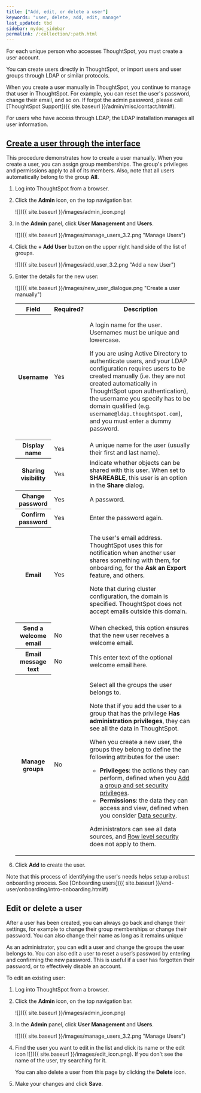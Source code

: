 ```yaml
---
title: ["Add, edit, or delete a user"]
keywords: "user, delete, add, edit, manage"
last_updated: tbd
sidebar: mydoc_sidebar
permalink: /:collection/:path.html
---
```


For each unique person who accesses ThoughtSpot, you must create a user account.

You can create users directly in ThoughtSpot, or import users and user groups through LDAP or similar protocols.

When you create a user manually in ThoughtSpot, you continue to manage that user in ThoughtSpot. For example, you can reset the user's password, change their email, and so on. If forgot the admin password, please call [ThoughtSpot Support]({{ site.baseurl }}/admin/misc/contact.html#).

For users who have access through LDAP, the LDAP installation manages all  user information.

## [Create a user through the interface](#create-user-ui)

This procedure demonstrates how to create a user manually. When you create a user, you can assign group memberships. The group's privileges and permissions apply to all of its members. Also, note that all users automatically belong to the group **All**.

1. Log into ThoughtSpot from a browser.
2. Click the **Admin** icon, on the top navigation bar.

    ![]({{ site.baseurl }}/images/admin_icon.png)

3.  In the **Admin** panel, click **User Management** and **Users**.

     ![]({{ site.baseurl }}/images/manage_users_3.2.png "Manage Users")

4. Click the **+ Add User** button on the upper right hand side of the list of groups.

     ![]({{ site.baseurl }}/images/add_user_3.2.png "Add a new User")

5. Enter the details for the new user:

     ![]({{ site.baseurl }}/images/new_user_dialogue.png "Create a user manually")

    <table>
     <colgroup>
      <col width="20%">
      <col width="10%">
      <col width="70%">
     </colgroup>
     <tr>
      <th>Field</th>
      <th>Required?</th>
      <th>Description</th>
      </tr>
      <tr>
        <th>Username</th>
        <td>Yes</td>
        <td><p>A login name for the user. Usernames must be unique and lowercase.</p>
        <p>If you are using Active Directory to authenticate users, and your LDAP configuration requires users to be created manually (i.e. they are not created automatically in ThoughtSpot upon authentication), the username you specify has to be domain qualified (e.g. <code>username@ldap.thoughtspot.com</code>), and you must enter a dummy password.</p></td>
      </tr>
      <tr>
        <th>Display name</th>
        <td>Yes</td>
        <td>A unique name for the user (usually their first and last name).</td>
      </tr>
      <tr>
        <th>Sharing visibility</th>
        <td>Yes</td>
        <td>Indicate whether objects can be shared with this user. When set to <b>SHAREABLE</b>,
        this user is an option in the <b>Share</b> dialog.</td>
      </tr>
      <tr>
        <th>Change password</th>
        <td>Yes</td>
        <td>A password.</td>
      </tr>
      <tr>
        <th>Confirm password</th>
        <td>Yes</td>
        <td>Enter the password again.</td>
      </tr>   
      <tr>
        <th>Email</th>
        <td>Yes</td>
        <td><p>The user's email address. ThoughtSpot uses this for  notification when another user shares something with them, for onboarding, for the <strong>Ask an Export</strong> feature, and others.</p>
        <p>Note that during cluster configuration, the domain is specified. ThoughtSpot does not accept emails outside this domain.</p></td>
      </tr>    
      <tr>     
        <th>Send a welcome email</th>
        <td>No</td>
        <td>When checked, this option ensures that the new user receives a welcome email.</td>
      </tr>
      <tr>     
        <th>Email message text</th>
        <td>No</td>
        <td>This enter text of the optional welcome email here.</td>
      </tr>
      <tr>
        <th>Manage groups</th>
        <td>No</td>
        <td><p>Select all the groups the user belongs to.</p>
        <p>Note that if you add the user to a group that has the privilege <b>Has administration privileges</b>, they can see all the data in ThoughtSpot. </p>
        <p>When you create a new user, the groups they belong to define the following attributes for the user:</p>
        <ul>
          <li><strong>Privileges</strong>: the actions they can perform, defined when you <a href="add-group.html">Add a group and set security privileges</a>.</li>
          <li><strong>Permissions</strong>: the data they can access and view, defined when you consider <a href="{{"/admin/data-security/sharing-security-overview.html#" | prepend: site.baseurl }}">Data security</a>.</li>
      </ul>
        <p>Administrators can see all data sources, and <a href="{{"/admin/data-security/about-row-security.html#" | prepend: site.baseurl }}">Row level security</a> does not apply to them.</p></td>
      </tr>
     </table>

6. Click **Add** to create the user.

Note that this process of identifying the user's needs helps setup a robust onboarding process. See [Onboarding users]({{ site.baseurl }}/end-user/onboarding/intro-onboarding.html#)


## Edit or delete a user ##

After a user has been created, you can always go back and change their settings, for example to change their group memberships or change their password. You can also change their name as long as it remains unique

As an administrator, you can edit a user and change the groups the user belongs to. You can also edit a user to reset a user’s password by entering and confirming the new password. This is useful if a user has forgotten their password, or to effectively disable an account.

To edit an existing user:

1. Log into ThoughtSpot from a browser.
2. Click the **Admin** icon, on the top navigation bar.

    ![]({{ site.baseurl }}/images/admin_icon.png)

3.  In the **Admin** panel, click **User Management** and **Users**.

     ![]({{ site.baseurl }}/images/manage_users_3.2.png "Manage Users")

4. Find the user you want to edit in the list and click its name or the edit icon ![]({{ site.baseurl }}/images/edit_icon.png). If you don't see the name of the user, try searching for it.

    You can also delete a user from this page by clicking the **Delete** icon.

5. Make your changes and click **Save**.
